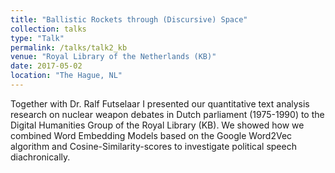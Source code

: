 ```yaml
---
title: "Ballistic Rockets through (Discursive) Space"
collection: talks
type: "Talk"
permalink: /talks/talk2_kb
venue: "Royal Library of the Netherlands (KB)"
date: 2017-05-02
location: "The Hague, NL"
---
```


Together with Dr. Ralf Futselaar I presented our quantitative text analysis research on nuclear weapon debates in Dutch parliament (1975-1990) to the Digital Humanities Group of the Royal Library (KB). We showed how we combined Word Embedding Models based on the Google Word2Vec algorithm and Cosine-Similarity-scores to investigate political speech diachronically. 
